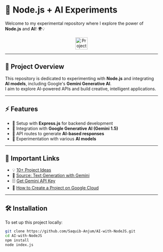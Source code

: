# 🤖 Node.js + AI Experiments

Welcome to my experimental repository where I explore the power of **Node.js** and **AI**! 🌍💡

<p align="center">
  <a href="https://github.com/Saquib-Anjum/AI-with-NodeJS/blob/main/ProjectsIdea.md" target="_blank">
    <img src="https://img.shields.io/badge/💡 Project%20Ideas-Explore%20Now-yellow?style=for-the-badge&logo=devbox&logoColor=black" alt="Project Ideas" style="height:40px">
  </a>
</p>

---

## 🚀 Project Overview

This repository is dedicated to experimenting with **Node.js** and integrating **AI models**, including Google's **Gemini Generative AI**.  
I aim to explore AI-powered APIs and build creative, intelligent applications.

---

## ⚡ Features

- 🔧 Setup with **Express.js** for backend development  
- 🤖 Integration with **Google Generative AI (Gemini 1.5)**  
- 📡 API routes to generate **AI-based responses**  
- 🧪 Experimentation with various **AI models**  

---

## 🔗 Important Links

- 💡 [10+ Project Ideas](https://github.com/Saquib-Anjum/AI-with-NodeJS/blob/main/ProjectsIdea.md)  
- 🪽 [Source: Text Generation with Gemini](https://ai.google.dev/gemini-api/docs/text-generation?lang=node)  
- 🗄️ [Get Gemini API Key](https://aistudio.google.com/welcome)  
- 🚜 [How to Create a Project on Google Cloud](https://console.cloud.google.com)  

---

## 🛠️ Installation

To set up this project locally:

```bash
git clone https://github.com/Saquib-Anjum/AI-with-NodeJS.git
cd AI-with-NodeJS
npm install
node index.js
